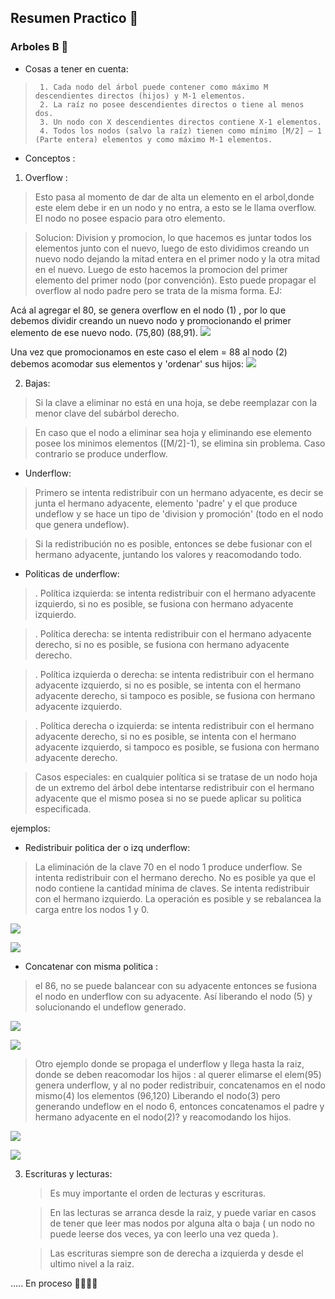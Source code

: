 ## Resumen Practico 📝

### Arboles B 🌳

 - Cosas a tener en cuenta: 
 >      1. Cada nodo del árbol puede contener como máximo M descendientes directos (hijos) y M-1 elementos.
 >      2. La raíz no posee descendientes directos o tiene al menos dos.
 >      3. Un nodo con X descendientes directos contiene X-1 elementos.
 >      4. Todos los nodos (salvo la raíz) tienen como mínimo [M/2] – 1 (Parte entera) elementos y como máximo M-1 elementos.

 - Conceptos : 

 1. Overflow : 
 > Esto pasa al momento de dar de alta un elemento en el arbol,donde este elem debe ir en un nodo y no entra, a esto se le llama overflow. El nodo no posee espacio para otro elemento.
 
 > Solucion: 
  Division y promocion, lo que hacemos es juntar todos los elementos junto con el nuevo, luego de esto dividimos creando un nuevo nodo dejando la mitad entera en el primer nodo y la otra mitad en el nuevo. Luego de esto hacemos la promocion del primer elemento del primer nodo (por convención). Esto puede propagar el overflow al nodo padre pero se trata de la misma forma. EJ: 

Acá al agregar el 80, se genera overflow en el nodo (1) , por lo que debemos dividir creando un nuevo nodo y promocionando el primer elemento de ese nuevo nodo. (75,80) (88,91).
![](https://github.com/lautibudini/FOD/blob/main/images-readme/Captura%20de%20pantalla%202024-05-14%20215545.png)


Una vez que promocionamos en este caso el elem = 88 al nodo (2) debemos acomodar sus elementos y 'ordenar' sus hijos: 
![](https://github.com/lautibudini/FOD/blob/main/images-readme/Captura%20de%20pantalla%202024-05-14%20215621.png)


2. Bajas: 
> Si la clave a eliminar no está en una hoja, se debe reemplazar con la menor clave del subárbol derecho.

> En caso que el nodo a eliminar sea hoja y eliminando ese elemento posee los minimos elementos ([M/2]-1), se elimina sin problema. Caso contrario se produce underflow.


- Underflow: 
> Primero se intenta redistribuir con un hermano adyacente, es decir se junta el hermano adyacente, elemento 'padre' y el que produce undeflow y se hace un tipo de 'division y promoción' (todo en el nodo que genera undeflow). 

> Si la redistribución no es posible, entonces se debe fusionar con el hermano adyacente, juntando los valores y reacomodando todo. 
- Politicas de underflow:
 > . Política izquierda: se intenta redistribuir con el hermano adyacente izquierdo, si no es posible, se fusiona con hermano adyacente izquierdo.
 
 >. Política derecha: se intenta redistribuir con el hermano adyacente derecho, si no es posible, se fusiona con hermano adyacente derecho.
 
 > . Política izquierda o derecha: se intenta redistribuir con el hermano adyacente izquierdo, si no es posible,  se intenta con el hermano adyacente derecho, si tampoco es posible, se fusiona con hermano adyacente izquierdo.

 >. Política derecha o izquierda: se intenta redistribuir con el hermano adyacente derecho, si no es posible,  se intenta con el hermano adyacente izquierdo, si tampoco es posible, se fusiona con hermano adyacente derecho.

> Casos especiales: en cualquier política si se tratase de un nodo hoja de un extremo del árbol debe intentarse redistribuir con el hermano adyacente que el mismo posea si no se puede aplicar su politica especificada.




ejemplos: 
- Redistribuir politica der o izq underflow: 

> La eliminación de la clave 70 en el nodo 1 produce underflow.
Se intenta redistribuir con el hermano derecho. No es posible ya que el nodo contiene la cantidad mínima de claves. 
Se intenta redistribuir con el hermano izquierdo. La operación es posible y se rebalancea la carga entre los nodos 1 y 0.

![](https://github.com/lautibudini/FOD/blob/main/images-readme/Captura%20de%20pantalla%202024-05-14%20224859.png)

![](https://github.com/lautibudini/FOD/blob/main/images-readme/Captura%20de%20pantalla%202024-05-14%20224912.png)

-  Concatenar con misma politica : 
> el 86, no se puede balancear con su adyacente entonces se fusiona el nodo en underflow con su adyacente. Así liberando el nodo (5) y solucionando el undeflow generado.

![](https://github.com/lautibudini/FOD/blob/main/images-readme/Captura%20de%20pantalla%202024-05-14%20225416.png)

![](https://github.com/lautibudini/FOD/blob/main/images-readme/Captura%20de%20pantalla%202024-05-14%20225436.png)

> Otro ejemplo donde se propaga el underflow y llega hasta la raiz, donde se deben reacomodar los hijos : 
> al querer elimarse el elem(95) genera underflow, y al no poder redistribuir, concatenamos en el nodo mismo(4) los elementos (96,120) Liberando el nodo(3) pero generando undeflow en el nodo 6, entonces concatenamos el padre y hermano adyacente en el nodo(2)? y reacomodando los hijos.

![](https://github.com/lautibudini/FOD/blob/main/images-readme/Captura%20de%20pantalla%202024-05-14%20225520.png)

![](https://github.com/lautibudini/FOD/blob/main/images-readme/Captura%20de%20pantalla%202024-05-14%20225534.png)

3. Escrituras y lecturas:
   > Es muy importante el orden de lecturas y escrituras.

   > En las lecturas se arranca desde la raiz, y puede variar en casos de tener que leer mas nodos por alguna alta o baja ( un nodo no puede leerse dos veces, ya con leerlo una vez queda ).

   > Las escrituras siempre son de derecha a izquierda y desde el ultimo nivel a la raiz. 


..... En proceso 🙇🏻🙇🏻

 




  
